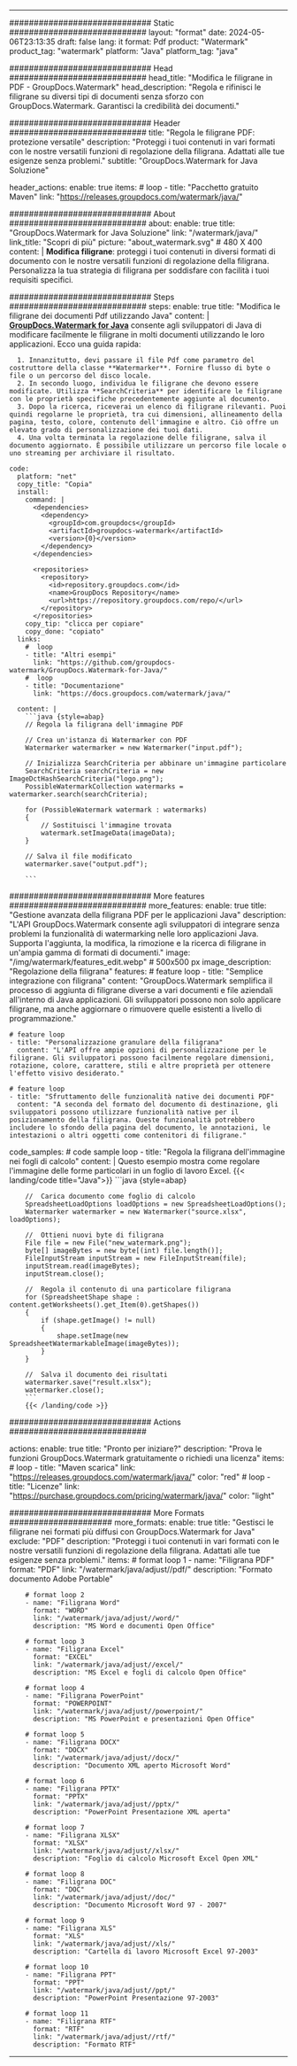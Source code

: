 
---
############################# Static ############################
layout: "format"
date:  2024-05-06T23:13:35
draft: false
lang: it
format: Pdf
product: "Watermark"
product_tag: "watermark"
platform: "Java"
platform_tag: "java"

############################# Head ############################
head_title: "Modifica le filigrane in PDF - GroupDocs.Watermark"
head_description: "Regola e rifinisci le filigrane su diversi tipi di documenti senza sforzo con GroupDocs.Watermark. Garantisci la credibilità dei documenti."

############################# Header ############################
title: "Regola le filigrane PDF: protezione versatile" 
description: "Proteggi i tuoi contenuti in vari formati con le nostre versatili funzioni di regolazione della filigrana. Adattati alle tue esigenze senza problemi."
subtitle: "GroupDocs.Watermark for Java Soluzione" 

header_actions:
  enable: true
  items:
    #  loop
    - title: "Pacchetto gratuito Maven"
      link: "https://releases.groupdocs.com/watermark/java/"
      
############################# About ############################
about:
    enable: true
    title: "GroupDocs.Watermark for Java Soluzione"
    link: "/watermark/java/"
    link_title: "Scopri di più"
    picture: "about_watermark.svg" # 480 X 400
    content: |
       **Modifica filigrane**: proteggi i tuoi contenuti in diversi formati di documento con le nostre versatili funzioni di regolazione della filigrana. Personalizza la tua strategia di filigrana per soddisfare con facilità i tuoi requisiti specifici.

############################# Steps ############################
steps:
    enable: true
    title: "Modifica le filigrane dei documenti Pdf utilizzando Java"
    content: |
      **[GroupDocs.Watermark for Java](https://products.groupdocs.com/watermark/java/)** consente agli sviluppatori di Java di modificare facilmente le filigrane in molti documenti utilizzando le loro applicazioni. Ecco una guida rapida:
      
      1. Innanzitutto, devi passare il file Pdf come parametro del costruttore della classe **Watermarker**. Fornire flusso di byte o file o un percorso del disco locale.
      2. In secondo luogo, individua le filigrane che devono essere modificate. Utilizza **SearchCriteria** per identificare le filigrane con le proprietà specifiche precedentemente aggiunte al documento.
      3. Dopo la ricerca, riceverai un elenco di filigrane rilevanti. Puoi quindi regolarne le proprietà, tra cui dimensioni, allineamento della pagina, testo, colore, contenuto dell'immagine e altro. Ciò offre un elevato grado di personalizzazione dei tuoi dati.
      4. Una volta terminata la regolazione delle filigrane, salva il documento aggiornato. È possibile utilizzare un percorso file locale o uno streaming per archiviare il risultato.
   
    code:
      platform: "net"
      copy_title: "Copia"
      install:
        command: |
          <dependencies>
            <dependency>
              <groupId>com.groupdocs</groupId>
              <artifactId>groupdocs-watermark</artifactId>
              <version>{0}</version>
            </dependency>
          </dependencies>

          <repositories>
            <repository>
              <id>repository.groupdocs.com</id>
              <name>GroupDocs Repository</name>
              <url>https://repository.groupdocs.com/repo/</url>
            </repository>
          </repositories>
        copy_tip: "clicca per copiare"
        copy_done: "copiato"
      links:
        #  loop
        - title: "Altri esempi"
          link: "https://github.com/groupdocs-watermark/GroupDocs.Watermark-for-Java/"
        #  loop
        - title: "Documentazione"
          link: "https://docs.groupdocs.com/watermark/java/"
          
      content: |
        ```java {style=abap}
        // Regola la filigrana dell'immagine PDF

        // Crea un'istanza di Watermarker con PDF
        Watermarker watermarker = new Watermarker("input.pdf");
        
        // Inizializza SearchCriteria per abbinare un'immagine particolare
        SearchCriteria searchCriteria = new ImageDctHashSearchCriteria("logo.png");
        PossibleWatermarkCollection watermarks = watermarker.search(searchCriteria);

        for (PossibleWatermark watermark : watermarks)
        {
            // Sostituisci l'immagine trovata
            watermark.setImageData(imageData);
        }

        // Salva il file modificato
        watermarker.save("output.pdf");
        
        ```
        
############################# More features ############################
more_features:
  enable: true
  title: "Gestione avanzata della filigrana PDF per le applicazioni Java"
  description: "L'API GroupDocs.Watermark consente agli sviluppatori di integrare senza problemi la funzionalità di watermarking nelle loro applicazioni Java. Supporta l'aggiunta, la modifica, la rimozione e la ricerca di filigrane in un'ampia gamma di formati di documenti."
  image: "/img/watermark/features_edit.webp" # 500x500 px
  image_description: "Regolazione della filigrana"
  features:
    # feature loop
    - title: "Semplice integrazione con filigrana"
      content: "GroupDocs.Watermark semplifica il processo di aggiunta di filigrane diverse a vari documenti e file aziendali all'interno di Java applicazioni. Gli sviluppatori possono non solo applicare filigrane, ma anche aggiornare o rimuovere quelle esistenti a livello di programmazione."

    # feature loop
    - title: "Personalizzazione granulare della filigrana"
      content: "L'API offre ampie opzioni di personalizzazione per le filigrane. Gli sviluppatori possono facilmente regolare dimensioni, rotazione, colore, carattere, stili e altre proprietà per ottenere l'effetto visivo desiderato."

    # feature loop
    - title: "Sfruttamento delle funzionalità native dei documenti PDF"
      content: "A seconda del formato del documento di destinazione, gli sviluppatori possono utilizzare funzionalità native per il posizionamento della filigrana. Queste funzionalità potrebbero includere lo sfondo della pagina del documento, le annotazioni, le intestazioni o altri oggetti come contenitori di filigrane."
      
  code_samples:
    # code sample loop
    - title: "Regola la filigrana dell'immagine nei fogli di calcolo"
      content: |
        Questo esempio mostra come regolare l'immagine delle forme particolari in un foglio di lavoro Excel.
        {{< landing/code title="Java">}}
        ```java {style=abap}
        
        //  Carica documento come foglio di calcolo
        SpreadsheetLoadOptions loadOptions = new SpreadsheetLoadOptions();
        Watermarker watermarker = new Watermarker("source.xlsx", loadOptions);

        //  Ottieni nuovi byte di filigrana
        File file = new File("new_watermark.png");
        byte[] imageBytes = new byte[(int) file.length()];
        FileInputStream inputStream = new FileInputStream(file);
        inputStream.read(imageBytes);
        inputStream.close();

        //  Regola il contenuto di una particolare filigrana
        for (SpreadsheetShape shape : content.getWorksheets().get_Item(0).getShapes())
        {
            if (shape.getImage() != null)
            {
                shape.setImage(new SpreadsheetWatermarkableImage(imageBytes));
            }
        }

        //  Salva il documento dei risultati
        watermarker.save("result.xlsx");
        watermarker.close();
        ```
        {{< /landing/code >}}


############################# Actions ############################

actions:
  enable: true
  title: "Pronto per iniziare?"
  description: "Prova le funzioni GroupDocs.Watermark gratuitamente o richiedi una licenza"
  items:
    #  loop
    - title: "Maven scarica"
      link: "https://releases.groupdocs.com/watermark/java/"
      color: "red"
        #  loop
    - title: "Licenze"
      link: "https://purchase.groupdocs.com/pricing/watermark/java/"
      color: "light"


############################# More Formats #####################
more_formats:
    enable: true
    title: "Gestisci le filigrane nei formati più diffusi con GroupDocs.Watermark for Java"
    exclude: "PDF"
    description: "Proteggi i tuoi contenuti in vari formati con le nostre versatili funzioni di regolazione della filigrana. Adattati alle tue esigenze senza problemi."
    items: 
        # format loop 1
        - name: "Filigrana PDF"
          format: "PDF"
          link: "/watermark/java/adjust//pdf/"
          description: "Formato documento Adobe Portable"

        # format loop 2
        - name: "Filigrana Word"
          format: "WORD"
          link: "/watermark/java/adjust//word/"
          description: "MS Word e documenti Open Office"
          
        # format loop 3
        - name: "Filigrana Excel"
          format: "EXCEL"
          link: "/watermark/java/adjust//excel/"
          description: "MS Excel e fogli di calcolo Open Office"

        # format loop 4
        - name: "Filigrana PowerPoint"
          format: "POWERPOINT"
          link: "/watermark/java/adjust//powerpoint/"
          description: "MS PowerPoint e presentazioni Open Office"

        # format loop 5
        - name: "Filigrana DOCX"
          format: "DOCX"
          link: "/watermark/java/adjust//docx/"
          description: "Documento XML aperto Microsoft Word"
          
        # format loop 6
        - name: "Filigrana PPTX"
          format: "PPTX"
          link: "/watermark/java/adjust//pptx/"
          description: "PowerPoint Presentazione XML aperta"
          
        # format loop 7
        - name: "Filigrana XLSX"
          format: "XLSX"
          link: "/watermark/java/adjust//xlsx/"
          description: "Foglio di calcolo Microsoft Excel Open XML"

        # format loop 8
        - name: "Filigrana DOC"
          format: "DOC"
          link: "/watermark/java/adjust//doc/"
          description: "Documento Microsoft Word 97 - 2007"

        # format loop 9
        - name: "Filigrana XLS"
          format: "XLS"
          link: "/watermark/java/adjust//xls/"
          description: "Cartella di lavoro Microsoft Excel 97-2003"

        # format loop 10
        - name: "Filigrana PPT"
          format: "PPT"
          link: "/watermark/java/adjust//ppt/"
          description: "PowerPoint Presentazione 97-2003"

        # format loop 11
        - name: "Filigrana RTF"
          format: "RTF"
          link: "/watermark/java/adjust//rtf/"
          description: "Formato RTF"

---